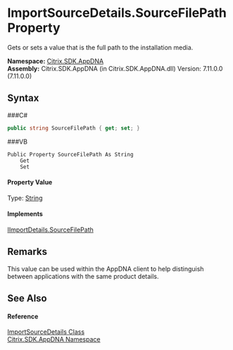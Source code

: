 # ImportSourceDetails.SourceFilePath Property 
 

Gets or sets a value that is the full path to the installation media.

**Namespace:**&nbsp;<a href="N_Citrix_SDK_AppDNA">Citrix.SDK.AppDNA</a><br />**Assembly:**&nbsp;Citrix.SDK.AppDNA (in Citrix.SDK.AppDNA.dll) Version: 7.11.0.0 (7.11.0.0)

## Syntax

###C#
```csharp
public string SourceFilePath { get; set; }
```

###VB
```vbnet
Public Property SourceFilePath As String
	Get
	Set
```


#### Property Value
Type: <a href="http://msdn2.microsoft.com/en-us/library/s1wwdcbf" target="_blank">String</a>

#### Implements
<a href="P_Citrix_SDK_AppDNA_IImportDetails_SourceFilePath">IImportDetails.SourceFilePath</a><br />

## Remarks
This value can be used within the AppDNA client to help distinguish between applications with the same product details.

## See Also


#### Reference
<a href="T_Citrix_SDK_AppDNA_ImportSourceDetails">ImportSourceDetails Class</a><br /><a href="N_Citrix_SDK_AppDNA">Citrix.SDK.AppDNA Namespace</a><br />